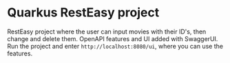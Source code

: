 # Quarkus RestEasy project
RestEasy project where the user can input movies with their ID's, then change and delete them. OpenAPI features and UI added with SwaggerUI.
Run the project and enter `http://localhost:8080/ui`, where you can use the features.
